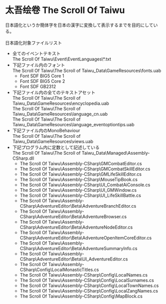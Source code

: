 # 太吾绘卷 The Scroll Of Taiwu
日本語化というか簡体字を日本の漢字に変換して表示するまでを目的にしている。<br>
<br>
日本語化対象ファイルリスト<br>
<ul>
  <li>
    全てのイベントテキスト<br>
    The Scroll Of Taiwu\Event\EventLanguages\*.txt<br>
  </li>
  <li>
    下記ファイル内のフォント<br>
    The Scroll Of Taiwu\The Scroll of Taiwu_Data\GameResources\fonts.uab<br>
    <ul>
      <li>Font SDF BIG5 Core 1</li>
      <li>Font SDF BIG5 Core 2</li>
      <li>Font SDF GB2312</li>
    </ul>
  </li>
  <li>
    下記ファイル内の全てのテキストアセット<br>
    The Scroll Of Taiwu\The Scroll of Taiwu_Data\GameResources\encyclopedia.uab<br>
    The Scroll Of Taiwu\The Scroll of Taiwu_Data\GameResources\language_cn.uab<br>
    The Scroll Of Taiwu\The Scroll of Taiwu_Data\GameResources\language_eventoptiontips.uab<br>
  </li>
  <li>
    下記ファイル内のMonoBehaviour<br>
    The Scroll Of Taiwu\The Scroll of Taiwu_Data\GameResources\views.uab<br>
  <li>
    下記プログラム内に定数として記述している<br>
    The Scroll Of Taiwu\The Scroll of Taiwu_Data\Managed\Assembly-CSharp.dll<br>
    <ul>
      <li>The Scroll Of Taiwu\Assembly-CSharp\GMCombatEditor.cs</li>
      <li>The Scroll Of Taiwu\Assembly-CSharp\GMCombatSkillEditor.cs</li>
      <li>The Scroll Of Taiwu\Assembly-CSharp\GMLifeSkillEditor.cs</li>
      <li>The Scroll Of Taiwu\Assembly-CSharp\MouseTipBook.cs</li>
      <li>The Scroll Of Taiwu\Assembly-CSharp\UI_CombatAiConsole.cs</li>
      <li>The Scroll Of Taiwu\Assembly-CSharp\UI_GMWindow.cs</li>
      <li>The Scroll Of Taiwu\Assembly-CSharp\UI_LifeSkillBattle.cs</li>
      <li>The Scroll Of Taiwu\Assembly-CSharp\AdventureEditor\Beta\AdventureBranchEditor.cs</li>
      <li>The Scroll Of Taiwu\Assembly-CSharp\AdventureEditor\Beta\AdventureBrowser.cs</li>
      <li>The Scroll Of Taiwu\Assembly-CSharp\AdventureEditor\Beta\AdventureNodeEditor.cs</li>
      <li>The Scroll Of Taiwu\Assembly-CSharp\AdventureEditor\Beta\AdventureOpenItemCoreEditor.cs</li>
      <li>The Scroll Of Taiwu\Assembly-CSharp\AdventureEditor\Beta\AdventureSummaryInfo.cs</li>
      <li>The Scroll Of Taiwu\Assembly-CSharp\AdventureEditor\Beta\UI_AdventureEditor.cs</li>
      <li>The Scroll Of Taiwu\Assembly-CSharp\Config\LocalMonasticTitles.cs</li>
      <li>The Scroll Of Taiwu\Assembly-CSharp\Config\LocalNames.cs</li>
      <li>The Scroll Of Taiwu\Assembly-CSharp\Config\LocalSurnames.cs</li>
      <li>The Scroll Of Taiwu\Assembly-CSharp\Config\LocalTownNames.cs</li>
      <li>The Scroll Of Taiwu\Assembly-CSharp\Config\LocalZangNames.cs</li>
      <li>The Scroll Of Taiwu\Assembly-CSharp\Config\MapBlock.cs</li>
    </ul>
  </li>
</ul>
